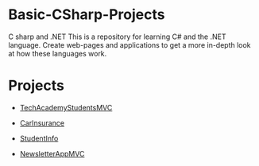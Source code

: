 # Basic-CSharp-Projects
C sharp and .NET
This is a repository for learning C# and the .NET language. Create web-pages and applications to get a more in-depth look at how these languages work.
# Projects

- [TechAcademyStudentsMVC](https://github.com/DaltonJ-954/Basic-CSharp-Projects/tree/main/TechAcademyStudentsMVC)
* [CarInsurance](https://github.com/DaltonJ-954/Basic-CSharp-Projects/tree/main/CarInsurance/CarInsurance)
+ [StudentInfo](https://github.com/DaltonJ-954/Basic-CSharp-Projects/tree/main/StudentInfo)
- [NewsletterAppMVC](https://github.com/DaltonJ-954/Basic-CSharp-Projects/tree/main/NewsletterAppMVC)
